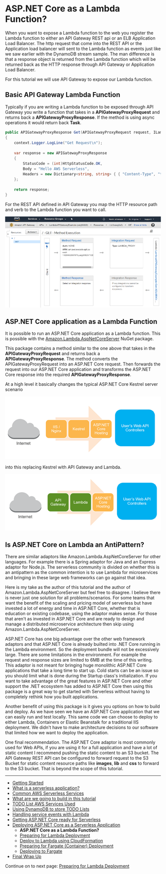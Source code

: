 # ASP.NET Core as a Lambda Function?

When you want to expose a Lambda function to the web you register the Lambda function to either an API Gateway REST api or an ELB Application Load Balancer.
The http request that come into the REST API or the Application load balancer will sent to the Lambda function as events just like we saw earlier with
the DynamoDB stream sample. The man difference is that a response object is returned from the Lambda function which will be returned back as the HTTP response
through API Gateway or Application Load Balancer.

For this tutorial we will use API Gateway to expose our Lambda function.


## Basic API Gateway Lambda Function

Typically if you are writing a Lambda function to be exposed through API Gateway you write a function that takes in a **APIGatewayProxyRequest**
and returns back a **APIGatewayProxyResponse**. If the method is using async operations it would return back **Task<APIGatewayProxyResponse>**. 

```csharp
public APIGatewayProxyResponse Get(APIGatewayProxyRequest request, ILambdaContext context)
{
    context.Logger.LogLine("Get Request\n");

    var response = new APIGatewayProxyResponse
    {
        StatusCode = (int)HttpStatusCode.OK,
        Body = "Hello AWS Serverless",
        Headers = new Dictionary<string, string> { { "Content-Type", "text/plain" } }
    };

    return response;
}
```

For the REST API defined in API Gateway you map the HTTP resource path and verb to the Lambda function you want to call.


![REST API](./images/example-rest-api.png)

## ASP.NET Core application as a Lambda Function

It is possible to run an ASP.NET Core application as a Lambda function. This is possible with the [Amazon.Lambda.AspNetCoreServer](https://www.nuget.org/packages/Amazon.Lambda.AspNetCoreServer/)
NuGet package.

This package contains a method similar to the one above that takes in the **APIGatewayProxyRequest** and returns back a **APIGatewayProxyResponse**.
The method converts the APIGatewayProxyRequest into an ASP.NET Core request. Then forwards the request into our ASP.NET Core application and
transforms the ASP.NET Core response into the required **APIGatewayProxyResponse**.

At a high level it basically changes the typical ASP.NET Core Kestrel server scenario

![Normal Flow](./images/request-normal-flow.png)

into this replacing Kestrel with API Gateway and Lambda.

![Serverless Flow](./images/request-serverless-flow.png)


## Is ASP.NET Core on Lambda an AntiPattern?

There are similar adaptors like Amazon.Lambda.AspNetCoreServer for other languages. For example there is a Spring adaptor for Java and an Express adaptor for
Node.js. The serverless community is divided on whether this is an antipattern as the common intention is to use Lambda for microservices and bringing in 
these large web frameworks can go against that idea.

Here is my take as the author of this tutorial and the author of Amazon.Lambda.AspNetCoreServer but feel free to disagree. I believe there is never
just one solution for all problems/scenarios. For some teams that want the benefit of the scaling and pricing model of serverless but have invested
a lot of energy and time in ASP.NET Core, whether that is education or existing codebase, using the adaptor makes sense. For those that aren't as
invested in ASP.NET Core and are ready to design and manage a distributed microservice architecture then skip using Amazon.Lambda.AspNetCoreServer.

ASP.NET Core has one big advantage over the other web framework adaptors and that ASP.NET Core is already builted into
.NET Core running in the Lambda environment. So the deployment bundle will not be excessively large. There are some limitations 
in the environment. For example the request and response sizes are limited to 6MB at the time of this writing. This adaptor is not meant 
for bringing huge monolithic ASP.NET Core applications that take a long time to start up. Cold starts can
be an issue so you should limit what is done during the Startup class's initialization. If you want to take advantage of the great features
in ASP.NET Core and other support the .NET ecosystem has added to ASP.NET Core then using this package is a great way to get
started with Serverless without having to completely rethink how you built applications.

Another benefit of using this package is it gives you options on how to build and deploy. As we have seen we have an ASP.NET Core application
that we can easily run and test locally. This same code we can choose to deploy to either Lambda, Containers or Elastic Beanstalk for a traditional
IIS deployment. We didn't have to make architecture decisions to our software that limited how we want to deploy the application.

One final recommendation. The ASP.NET Core adaptor is most commonly used for Web APIs, if you are using it for a full application and have a lot
of static content I recommend pushing the static content to an S3 bucket. The API Gateway REST API can be configured to forward request to the S3 
Bucket for static content resource paths like **images**, **lib**  and **css** to forward to the S3 bucket. That is beyond the scope of this tutorial.


<!-- Generated Navigation -->
---

* [Getting Started](../GettingStarted.md)
* [What is a serverless application?](../WhatIsServerless.md)
* [Common AWS Serverless Services](../CommonServerlessServices.md)
* [What are we going to build in this tutorial](../WhatAreWeBuilding.md)
* [TODO List AWS Services Used](../TODOListServices.md)
* [Using DynamoDB to store TODO Lists](../DynamoDBModule/WhatIsDynamoDB.md)
* [Handling service events with Lambda](../StreamProcessing/ServiceEvents.md)
* [Getting ASP.NET Core ready for Serverless](../ASP.NETCoreFrontend/TheFrontend.md)
* [Deploying ASP.NET Core as a Serverless Application](../DeployingFrontend/DeployingFrontend.md)
  * **ASP.NET Core as a Lambda Function?**
  * [Preparing for Lambda Deployment](../DeployingFrontend/LambdaPrepare.md)
  * [Deploy to Lambda using CloudFormation](../DeployingFrontend/LambdaDeploy.md)
  * [Preparing for Fargate (Container) Deployment](../DeployingFrontend/FargatePrepare.md)
  * [Deploying to Fargate](../DeployingFrontend/FargateDeploy.md)
* [Final Wrap Up](../FinalWrapup.md)

Continue on to next page: [Preparing for Lambda Deployment](../DeployingFrontend/LambdaPrepare.md)

